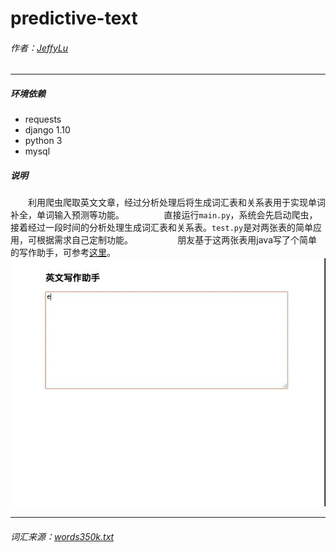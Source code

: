 # predictive-text
###### 作者：[JeffyLu](https://jeffylu.github.io/)

- - -

##### 环境依赖
- requests
- django 1.10
- python 3
- mysql

##### 说明
&emsp;&emsp;利用爬虫爬取英文文章，经过分析处理后将生成词汇表和关系表用于实现单词补全，单词输入预测等功能。         
&emsp;&emsp;直接运行```main.py```，系统会先启动爬虫，接着经过一段时间的分析处理生成词汇表和关系表。```test.py```是对两张表的简单应用，可根据需求自己定制功能。           
&emsp;&emsp;朋友基于这两张表用java写了个简单的写作助手，可参考[这里](demo)。    
![demo.gif](demo/demo.gif)

* * *
###### 词汇来源：[words350k.txt](https://github.com/dwyl/english-words/)
